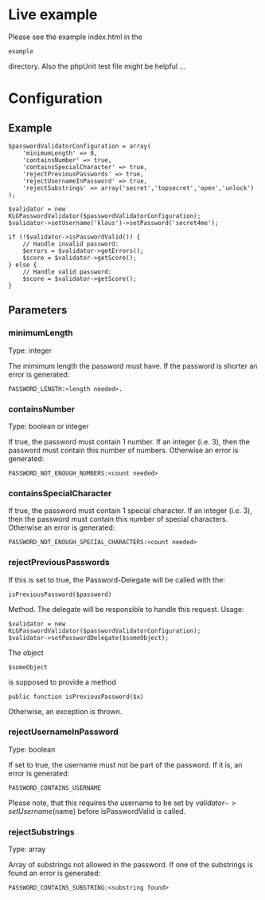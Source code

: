 # Live example

Please see the example index.html in the

	example
	
directory. Also the phpUnit test file might be helpful ...

# Configuration

## Example

	$passwordValidatorConfiguration = array(
		'minimumLength' => 8,
		'containsNumber' => true,
		'containsSpecialCharacter' => true,
		'rejectPreviousPasswords' => true,
		'rejectUsernameInPassword' => true,
		'rejectSubstrings' => array('secret','topsecret','open','unlock')
	);
	
	$validator = new KLGPasswordValidator($passwordValidatorConfiguration);
	$validator->setUsername('klaus')->setPassword('secret4me');
	
	if (!$validator->isPasswordValid()) {
		// Handle invalid password:
		$errors = $validator->getErrors();
		$score = $validator->getScore();
	} else {
		// Handle valid password:
		$score = $validator->getScore();
	}
	
## Parameters

### minimumLength

Type: integer

The mimimum length the password must have. If the password is shorter an error is generated:

	PASSWORD_LENGTH:<length needed>.

### containsNumber

Type: boolean or integer

If true, the password must contain 1 number. If an integer (i.e. 3), then the password must contain this number of numbers. Otherwise an error is generated:

	PASSWORD_NOT_ENOUGH_NUMBERS:<count needed>

### containsSpecialCharacter

If true, the password must contain 1 special character. If an integer (i.e. 3), then the password must contain this number of special characters. Otherwise an error is generated:
	
	PASSWORD_NOT_ENOUGH_SPECIAL_CHARACTERS:<count needed>

### rejectPreviousPasswords

If this is set to true, the Password-Delegate will be called with the:

	isPreviousPassword($password)
	
Method. The delegate will be responsible to handle this request. Usage:

	$validator = new KLGPasswordValidator($passwordValidatorConfiguration);
	$validator->setPasswordDelegate($someObject);
	
The object 

	$someObject
	
is supposed to provide a method

	public function isPreviousPassword($x)
	
Otherwise, an exception is thrown.

### rejectUsernameInPassword

Type: boolean

If set to true, the username must not be part of the password. If it is, an error is generated:

	PASSWORD_CONTAINS_USERNAME

Please note, that this requires the username to be set by $validator->setUsername($name) before isPasswordValid is called.

### rejectSubstrings

Type: array

Array of substrings not allowed in the password. If one of the substrings is found an error is generated:
	
	PASSWORD_CONTAINS_SUBSTRING:<substring found>



